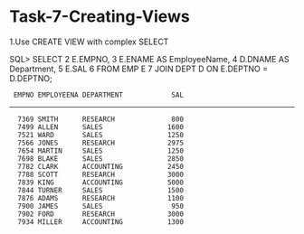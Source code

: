 # Task-7-Creating-Views


1.Use CREATE VIEW with complex SELECT



SQL> SELECT
  2      E.EMPNO,
  3      E.ENAME AS EmployeeName,
  4      D.DNAME AS Department,
  5      E.SAL
  6  FROM EMP E
  7  JOIN DEPT D ON E.DEPTNO = D.DEPTNO;

     EMPNO EMPLOYEENA DEPARTMENT            SAL
---------- ---------- -------------- ----------
      7369 SMITH      RESEARCH              800
      7499 ALLEN      SALES                1600
      7521 WARD       SALES                1250
      7566 JONES      RESEARCH             2975
      7654 MARTIN     SALES                1250
      7698 BLAKE      SALES                2850
      7782 CLARK      ACCOUNTING           2450
      7788 SCOTT      RESEARCH             3000
      7839 KING       ACCOUNTING           5000
      7844 TURNER     SALES                1500
      7876 ADAMS      RESEARCH             1100
      7900 JAMES      SALES                 950
      7902 FORD       RESEARCH             3000
      7934 MILLER     ACCOUNTING           1300


      
